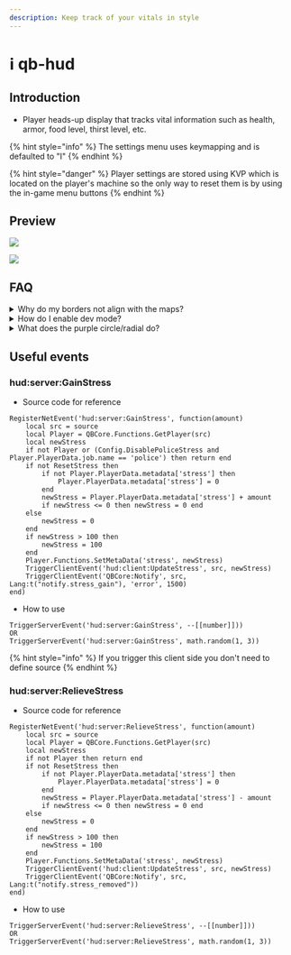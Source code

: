 ```yaml
---
description: Keep track of your vitals in style
---
```


# ℹ qb-hud

## Introduction

* Player heads-up display that tracks vital information such as health, armor, food level, thirst level, etc.

{% hint style="info" %}
The settings menu uses keymapping and is defaulted to "I"
{% endhint %}

{% hint style="danger" %}
Player settings are stored using KVP which is located on the player's machine so the only way to reset them is by using the in-game menu buttons
{% endhint %}

## Preview

![](https://user-images.githubusercontent.com/91661118/149598723-b34bb93d-8885-4b3a-a0cc-ab68d756a449.PNG)

![](https://user-images.githubusercontent.com/91661118/143668930-e9475c53-284c-4054-ad9c-88aa98f76768.png)

## FAQ&#x20;

<details>

<summary>Why do my borders not align with the maps?</summary>

Most of the time it generally means your safezone is not set to default in your GTA settings. (Settings/Display/"Restore Defaults")

</details>

<details>

<summary>How do I enable dev mode?</summary>

Simple! All you have to do is type /admin and navigate through the menu to the last section called "Developer Options" and inside there you should see "Dev Mode", this will keep you invincible and add a cool developer icon in your circles/radials

</details>

<details>

<summary>What does the purple circle/radial do?</summary>

That is your harness indicator! When you have the item "harness" in your inventory and while in a vehicle it will appear. Also, when you use your item "harness", the circle/radial will reflect the amount of uses left and decrease over time.

</details>

## Useful events

### hud:server:GainStress

* Source code for reference

```etlua
RegisterNetEvent('hud:server:GainStress', function(amount)
    local src = source
    local Player = QBCore.Functions.GetPlayer(src)
    local newStress
    if not Player or (Config.DisablePoliceStress and Player.PlayerData.job.name == 'police') then return end
    if not ResetStress then
        if not Player.PlayerData.metadata['stress'] then
            Player.PlayerData.metadata['stress'] = 0
        end
        newStress = Player.PlayerData.metadata['stress'] + amount
        if newStress <= 0 then newStress = 0 end
    else
        newStress = 0
    end
    if newStress > 100 then
        newStress = 100
    end
    Player.Functions.SetMetaData('stress', newStress)
    TriggerClientEvent('hud:client:UpdateStress', src, newStress)
    TriggerClientEvent('QBCore:Notify', src, Lang:t("notify.stress_gain"), 'error', 1500)
end)
```

* How to use

```etlua
TriggerServerEvent('hud:server:GainStress', --[[number]])) 
OR
TriggerServerEvent('hud:server:GainStress', math.random(1, 3))
```

{% hint style="info" %}
If you trigger this client side you don't need to define source
{% endhint %}

### hud:server:RelieveStress

* Source code for reference

```etlua
RegisterNetEvent('hud:server:RelieveStress', function(amount)
    local src = source
    local Player = QBCore.Functions.GetPlayer(src)
    local newStress
    if not Player then return end
    if not ResetStress then
        if not Player.PlayerData.metadata['stress'] then
            Player.PlayerData.metadata['stress'] = 0
        end
        newStress = Player.PlayerData.metadata['stress'] - amount
        if newStress <= 0 then newStress = 0 end
    else
        newStress = 0
    end
    if newStress > 100 then
        newStress = 100
    end
    Player.Functions.SetMetaData('stress', newStress)
    TriggerClientEvent('hud:client:UpdateStress', src, newStress)
    TriggerClientEvent('QBCore:Notify', src, Lang:t("notify.stress_removed"))
end)
```

* How to use

```etlua
TriggerServerEvent('hud:server:RelieveStress', --[[number]])) 
OR
TriggerServerEvent('hud:server:RelieveStress', math.random(1, 3))
```
